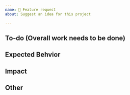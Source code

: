 ```yaml
---
name: 🚀 Feature request
about: Suggest an idea for this project

---
```


## To-do (Overall work needs to be done)

## Expected Behvior 

## Impact

## Other 

